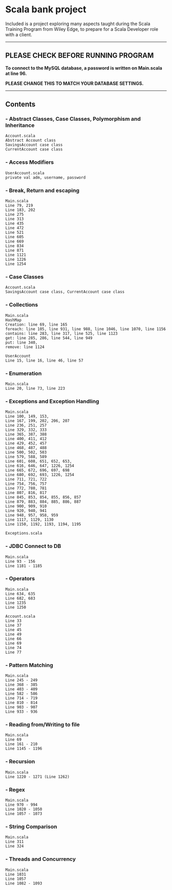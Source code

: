 # Scala bank project

Included is a project exploring many aspects taught during the Scala Training Program from Wiley Edge, to prepare for a Scala Developer role with a client.


___
## PLEASE CHECK BEFORE RUNNING PROGRAM

**To connect to the MySQL database, a password is written on Main.scala at line 96.** 

**PLEASE CHANGE THIS TO MATCH YOUR DATABASE SETTINGS.**


___
## Contents

### - Abstract Classes, Case Classes, Polymorphism and Inheritance
    Account.scala
    Abstract Account class
    SavingsAccount case class
    CurrentAccount case class

### - Access Modifiers
    UserAccount.scala
    private val adm, username, password

### - Break, Return and escaping
    Main.scala
    Line 79, 219
    Line 183, 202
    Line 275
    Line 313
    Line 435
    Line 472
    Line 521
    Line 605
    Line 669
    Line 834
    Line 871
    Line 1121
    Line 1226
    Line 1254

### - Case Classes
    Account.scala
    SavingsAccount case class, CurrentAccount case class

### - Collections
    Main.scala
    HashMap
    Creation: line 69, line 165
    foreach: line 105, line 931, line 988, line 1046, line 1070, line 1156
    contains: line 283, line 317, line 525, line 1123
    get: line 285, 286, line 544, line 949
    put: line 340,
    remove: line 1124

    UserAccount
    Line 15, line 16, line 46, line 57

### - Enumeration
    Main.scala
    Line 20, line 73, line 223

### - Exceptions and Exception Handling
    Main.scala
    Line 100, 149, 153, 
    Line 167, 199, 202, 206, 207
    Line 236, 251, 257
    Line 329, 332, 333
    Line 365, 387, 388
    Line 400, 411, 412
    Line 429, 452, 457
    Line 468, 487, 488
    Line 500, 502, 503
    Line 579, 588, 589
    Line 601, 608, 651, 652, 653, 
    Line 616, 646, 647, 1226, 1254
    Line 665, 672, 696, 697, 698
    Line 680, 692, 693, 1226, 1254
    Line 711, 721, 722
    Line 754, 756, 757
    Line 772, 780, 781
    Line 807, 816, 817
    Line 845, 853, 854, 855, 856, 857
    Line 879, 883, 884, 885, 886, 887
    Line 900, 909, 910
    Line 920, 940, 941
    Line 948, 957, 958, 959
    Line 1117, 1129, 1130
    Line 1150, 1192, 1193, 1194, 1195
    
    Exceptions.scala

### - JDBC Connect to DB
    Main.scala
    Line 93 - 156
    Line 1181 - 1185

### - Operators
    Main.scala
    Line 634, 635
    Line 682, 683
    Line 1235
    Line 1250
    
    Account.scala
    Line 33
    Line 37
    Line 45
    Line 49
    Line 66
    Line 69
    Line 74
    Line 77

### - Pattern Matching
    Main.scala
    Line 245 - 249
    Line 368 - 385
    Line 403 - 409
    Line 582 - 586
    Line 714 - 719
    Line 810 - 814
    Line 903 - 907
    Line 933 - 936

### - Reading from/Writing to file
    Main.scala
    Line 69
    Line 161 - 210
    Line 1145 - 1196

### - Recursion
    Main.scala
    Line 1220 - 1271 (Line 1262)

### - Regex
    Main.scala
    Line 970 - 994
    Line 1020 - 1050
    Line 1057 - 1073

### - String Comparison
    Main.scala
    Line 311
    Line 324

### - Threads and Concurrency
    Main.scala
    Line 1031
    Line 1057
    Line 1082 - 1093
